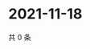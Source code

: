 # 2021-11-18

共 0 条

<!-- BEGIN WEIBO -->
<!-- 最后更新时间 Thu Nov 18 2021 03:00:37 GMT+0800 (China Standard Time) -->

<!-- END WEIBO -->
